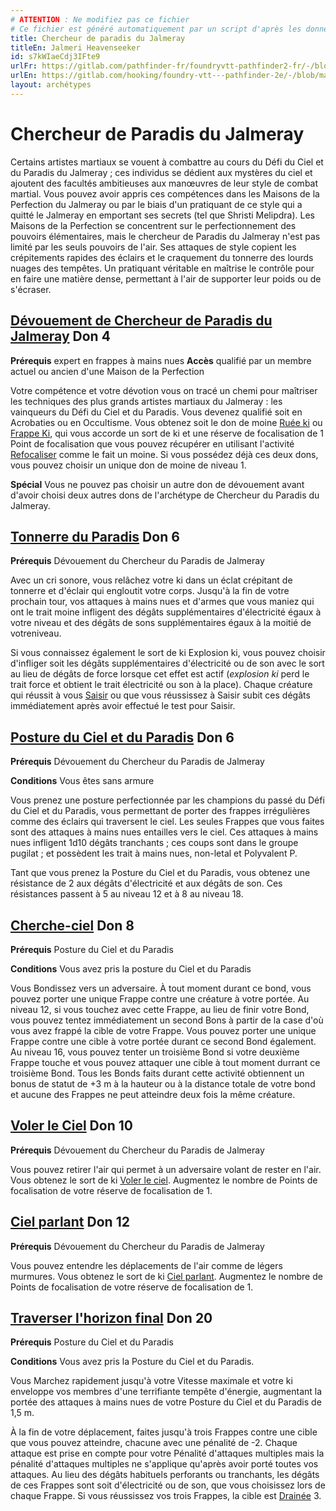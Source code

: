 ```yaml
---
# ATTENTION : Ne modifiez pas ce fichier
# Ce fichier est généré automatiquement par un script d'après les données du module Foundry VTT officiel et de sa traduction
title: Chercheur de paradis du Jalmeray
titleEn: Jalmeri Heavenseeker
id: s7kWIaeCdj3IFte9
urlFr: https://gitlab.com/pathfinder-fr/foundryvtt-pathfinder2-fr/-/blob/master/data/archetypes/s7kWIaeCdj3IFte9.htm
urlEn: https://gitlab.com/hooking/foundry-vtt---pathfinder-2e/-/blob/master/packs/data/archetypes.db/jalmeri-heavenseeker.json
layout: archétypes
---
```

# Chercheur de Paradis du Jalmeray

Certains artistes martiaux se vouent à combattre au cours du Défi du Ciel et du Paradis du Jalmeray ; ces individus se dédient aux mystères du ciel et ajoutent des facultés ambitieuses aux manœuvres de leur style de combat martial. Vous pouvez avoir appris ces compétences dans les Maisons de la Perfection du Jalmeray ou par le biais d'un pratiquant de ce style qui a quitté le Jalmeray en emportant ses secrets (tel que Shristi Melipdra). Les Maisons de la Perfection se concentrent sur le perfectionnement des pouvoirs élémentaires, mais le chercheur de Paradis du Jalmeray n'est pas limité par les seuls pouvoirs de l'air. Ses attaques de style copient les crépitements rapides des éclairs et le craquement du tonnerre des lourds nuages des tempêtes. Un pratiquant véritable en maîtrise le contrôle pour en faire une matière dense, permettant à l'air de supporter leur poids ou de s'écraser.

## [Dévouement de Chercheur de Paradis du Jalmeray](../dons/dévouement-de-chercheur-du-paradis-du-jalmeray.md) Don 4

**Prérequis** expert en frappes à mains nues
**Accès** qualifié par un membre actuel ou ancien d'une Maison de la Perfection

Votre compétence et votre dévotion vous on tracé un chemi pour maîtriser les techniques des plus grands artistes martiaux du Jalmeray : les vainqueurs du Défi du Ciel et du Paradis. Vous devenez qualifié soit en Acrobaties ou en Occultisme. Vous obtenez soit le don de moine [Ruée ki](../dons/ruée-ki.md) ou [Frappe Ki](../dons/frappe-ki.md), qui vous accorde un sort de ki et une réserve de focalisation de 1 Point de focalisation que vous pouvez récupérer en utilisant l'activité [Refocaliser](../actions/refocaliser.md) comme le fait un moine. Si vous possédez déjà ces deux dons, vous pouvez choisir un unique don de moine de niveau 1.

**Spécial** Vous ne pouvez pas choisir un autre don de dévouement avant d'avoir choisi deux autres dons de l'archétype de Chercheur du Paradis du Jalmeray.

## [Tonnerre du Paradis](../dons/tonnerre-du-paradis.md) Don 6

**Prérequis** Dévouement du Chercheur du Paradis de Jalmeray

Avec un cri sonore, vous relâchez votre ki dans un éclat crépitant de tonnerre et d'éclair qui engloutit votre corps. Jusqu'à la fin de votre prochain tour, vos attaques à mains nues et d'armes que vous maniez qui ont le trait moine infligent des dégâts supplémentaires d'électricité égaux à votre niveau et des dégâts de sons supplémentaires égaux à la moitié de votreniveau.

Si vous connaissez également le sort de ki <a class="entity-link" data-pack="pf2e.spells-srd" data-id="oo7YcRC2gcez81PV" draggable="true">Explosion ki</a>, vous pouvez choisir d'infliger soit les dégâts supplémentaires d'électricité ou de son avec le sort au lieu de dégâts de force lorsque cet effet est actif (*explosion ki* perd le trait force et obtient le trait électricité ou son à la place). Chaque créature qui réussit à vous [Saisir](../actions/saisir.md) ou que vous réussissez à Saisir subit ces dégâts immédiatement après avoir effectué le test pour Saisir.

## [Posture du Ciel et du Paradis](../dons/posture-du-ciel-et-du-paradis.md) Don 6

**Prérequis** Dévouement du Chercheur du Paradis de Jalmeray

**Conditions** Vous êtes sans armure

Vous prenez une posture perfectionnée par les champions du passé du Défi du Ciel et du Paradis, vous permettant de porter des frappes irrégulières comme des éclairs qui traversent le ciel. Les seules Frappes que vous faites sont des attaques à mains nues entailles vers le ciel. Ces attaques à mains nues infligent 1d10 dégâts tranchants ; ces coups sont dans le groupe pugilat ; et possèdent les trait à mains nues, non-letal et Polyvalent P.

Tant que vous prenez la Posture du Ciel et du Paradis, vous obtenez une résistance de 2 aux dégâts d'électricité et aux dégâts de son. Ces résistances passent à 5 au niveau 12 et à 8 au niveau 18.

## [Cherche-ciel](../dons/cherche-ciel.md) Don 8

**Prérequis** Posture du Ciel et du Paradis

**Conditions** Vous avez pris la posture du Ciel et du Paradis

Vous <a class="entity-link" data-pack="pf2e.actionspf2e" data-id="d5I6018Mci2SWokk" draggable="true">Bondissez</a> vers un adversaire. À tout moment durant ce bond, vous pouvez porter une unique Frappe contre une créature à votre portée. Au niveau 12, si vous touchez avec cette Frappe, au lieu de finir votre Bond, vous pouvez tentez immédiatement un second Bons à partir de la case d'où vous avez frappé la cible de votre Frappe. Vous pouvez porter une unique Frappe contre une cible à votre portée durant ce second Bond également. Au niveau 16, vous pouvez tenter un troisième Bond si votre deuxième Frappe touche et vous pouvez attaquer une cible à tout moment durrant ce troisième Bond. Tous les Bonds faits durant cette activité obtiennent un bonus de statut de +3 m à la hauteur ou à la distance totale de votre bond et aucune des Frappes ne peut atteindre deux fois la même créature.

## [Voler le Ciel](../dons/voler-le-ciel.md) Don 10

**Prérequis** Dévouement du Chercheur du Paradis de Jalmeray

Vous pouvez retirer l'air qui permet à un adversaire volant de rester en l'air. Vous obtenez le sort de ki [Voler le ciel](../sorts/voler-le-ciel.md). Augmentez le nombre de Points de focalisation de votre réserve de focalisation de 1.

## [Ciel parlant](../dons/ciel-parlant.md) Don 12

**Prérequis** Dévouement du Chercheur du Paradis de Jalmeray

Vous pouvez entendre les déplacements de l'air comme de légers murmures. Vous obtenez le sort de ki [Ciel parlant](../sorts/ciel-parlant.md). Augmentez le nombre de Points de focalisation de votre réserve de focalisation de 1.

## [Traverser l'horizon final](../dons/traverser-l-horizon-final.md) Don 20

**Prérequis** Posture du Ciel et du Paradis

**Conditions** Vous avez pris la Posture du Ciel et du Paradis.

Vous Marchez rapidement jusqu'à votre Vitesse maximale et votre ki enveloppe vos membres d'une terrifiante tempête d'énergie, augmentant la portée des attaques à mains nues de votre Posture du Ciel et du Paradis de 1,5 m.

À la fin de votre déplacement, faites jusqu'à trois Frappes contre une cible que vous pouvez atteindre, chacune avec une pénalité de -2. Chaque attaque est prise en compte pour votre Pénalité d'attaques multiples mais la pénalité d'attaques multiples ne s'applique qu'après avoir porté toutes vos attaques. Au lieu des dégâts habituels perforants ou tranchants, les dégâts de ces Frappes sont soit d'électricité ou de son, que vous choisissez lors de chaque Frappe. Si vous réussissez vos trois Frappes, la cible est [Drainée](../conditions/drainé.md) 3.
